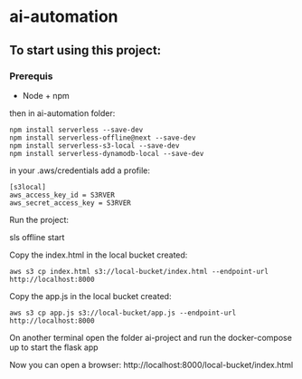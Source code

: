 # ai-automation


## To start using this project:

### Prerequis

- Node + npm

then in ai-automation folder:


```
npm install serverless --save-dev
npm install serverless-offline@next --save-dev
npm install serverless-s3-local --save-dev
npm install serverless-dynamodb-local --save-dev
```


in your .aws/credentials add a profile:


```
[s3local]
aws_access_key_id = S3RVER
aws_secret_access_key = S3RVER
```

Run the project:

sls offline start


Copy the index.html in the local bucket created:

```
aws s3 cp index.html s3://local-bucket/index.html --endpoint-url http://localhost:8000
```

Copy the app.js in the local bucket created:

```
aws s3 cp app.js s3://local-bucket/app.js --endpoint-url http://localhost:8000
```

On another terminal open the folder ai-project and run the docker-compose up to start the flask app

Now you can open a browser:
http://localhost:8000/local-bucket/index.html


